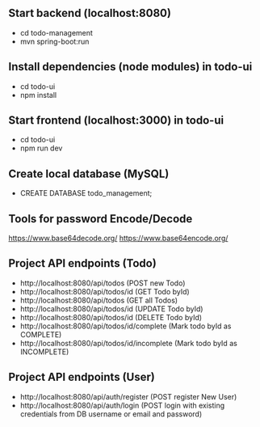 ## Start backend (localhost:8080)

- cd todo-management
- mvn spring-boot:run

## Install dependencies (node modules) in todo-ui

- cd todo-ui
- npm install

## Start frontend (localhost:3000) in todo-ui

- cd todo-ui
- npm run dev

## Create local database (MySQL)

- CREATE DATABASE todo_management;


## Tools for password Encode/Decode
https://www.base64decode.org/
https://www.base64encode.org/

## Project API endpoints (Todo)

- http://localhost:8080/api/todos (POST new Todo)
- http://localhost:8080/api/todos/id (GET Todo byId)
- http://localhost:8080/api/todos (GET all Todos)
- http://localhost:8080/api/todos/id (UPDATE Todo byId)
- http://localhost:8080/api/todos/id (DELETE Todo byId)
- http://localhost:8080/api/todos/id/complete (Mark todo byId as COMPLETE)
- http://localhost:8080/api/todos/id/incomplete (Mark todo byId as INCOMPLETE)

## Project API endpoints (User)

- http://localhost:8080/api/auth/register (POST register New User)
- http://localhost:8080/api/auth/login (POST login with existing credentials from DB username or email and password)

